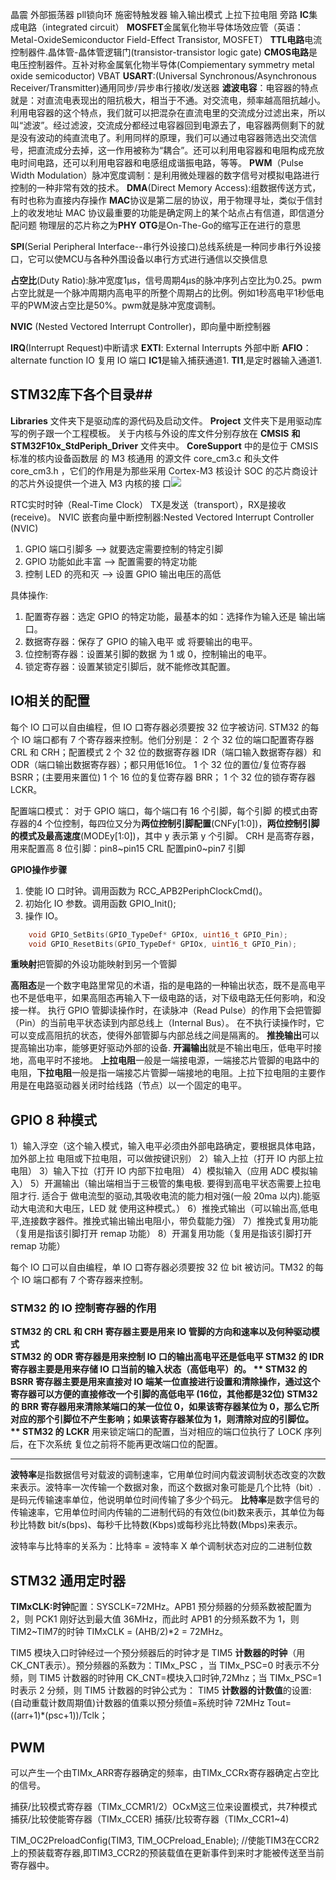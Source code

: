 晶震
外部振荡器
pll锁向环
施密特触发器
输入输出模式
上拉下拉电阻
旁路
**IC**集成电路（integrated circuit）
**MOSFET**金属氧化物半导体场效应管（英语：Metal-OxideSemiconductor Field-Effect Transistor, MOSFET）
**TTL电路**电流控制器件.晶体管-晶体管逻辑门(transistor-transistor logic gate)
**CMOS电路**是电压控制器件。互补对称金属氧化物半导体(Compiementary symmetry metal oxide semicoductor)
VBAT
**USART**:(Universal Synchronous/Asynchronous Receiver/Transmitter)通用同步/异步串行接收/发送器
**滤波电容**：电容器的特点就是：对直流电表现出的阻抗极大，相当于不通。对交流电，频率越高阻抗越小。利用电容器的这个特点，我们就可以把混杂在直流电里的交流成分过滤出来，所以叫“滤波”。经过滤波，交流成分都经过电容器回到电源去了，电容器两侧剩下的就是没有波动的纯直流电了。利用同样的原理，我们可以通过电容器筛选出交流信号，把直流成分去掉，这一作用被称为“耦合”。还可以利用电容器和电阻构成充放电时间电路，还可以利用电容器和电感组成谐振电路，等等。
**PWM**（Pulse Width Modulation）脉冲宽度调制：是利用微处理器的数字信号对模拟电路进行控制的一种非常有效的技术。
**DMA**(Direct Memory Access):组数据传送方式，有时也称为直接内存操作
**MAC**协议是第二层的协议，用于物理寻址，类似于信封上的收发地址
MAC 协议最重要的功能是确定网上的某个站点占有信道，即信道分配问题
物理层的芯片称之为**PHY**
**OTG**是On-The-Go的缩写正在进行的意思

**SPI**(Serial Peripheral Interface--串行外设接口)总线系统是一种同步串行外设接口，它可以使MCU与各种外围设备以串行方式进行通信以交换信息

**占空比**(Duty Ratio):脉冲宽度1μs，信号周期4μs的脉冲序列占空比为0.25。pwm占空比就是一个脉冲周期内高电平的所整个周期占的比例。例如1秒高电平1秒低电平的PWM波占空比是50%。pwm就是脉冲宽度调制。

**NVIC** (Nested Vectored Interrupt Controller)，即向量中断控制器

**IRQ**(Interrupt Request)中断请求 
**EXTI**: External Interrupts 外部中断
**AFIO**：alternate function IO 复用 IO 端口
**IC1**是输入捕获通道1. 
**TI1**,是定时器输入通道1. 
## STM32库下各个目录##
**Libraries** 文件夹下是驱动库的源代码及启动文件。 
**Project** 文件夹下是用驱动库写的例子跟一个工程模板。 
关于内核与外设的库文件分别存放在 **CMSIS**
**和STM32F10x_StdPeriph_Driver** 文件夹中。
 **CoreSupport** 中的是位于 CMSIS 标准的核内设备函数层 的 M3 核通用
的源文件 core_cm3.c 和头文件 core_cm3.h ，它们的作用是为那些采用
Cortex-M3 核设计 SOC 的芯片商设计的芯片外设提供一个进入 M3 内核的接
口![](http://i.imgur.com/tTc5CqP.png)

RTC实时时钟（Real-Time Clock）
TX是发送（transport），RX是接收(receive)。
NVIC 嵌套向量中断控制器:Nested Vectored Interrupt Controller (NVIC)

1. GPIO 端口引脚多 --> 就要选定需要控制的特定引脚 
2. GPIO 功能如此丰富 --> 配置需要的特定功能 
3. 控制 LED 的亮和灭 --> 设置 GPIO 输出电压的高低 

具体操作:
1. 配置寄存器：选定 GPIO 的特定功能，最基本的如：选择作为输入还是
输出端口。 
2. 数据寄存器：保存了 GPIO 的输入电平 或 将要输出的电平。 
3. 位控制寄存器：设置某引脚的数据 为 1 或 0，控制输出的电平。 
4. 锁定寄存器：设置某锁定引脚后，就不能修改其配置。 

## IO相关的配置 ##
每个 IO 口可以自由编程，但 IO 口寄存器必须要按 32 位字被访问.
STM32 的每个 IO 端口都有 7 个寄存器来控制。他们分别是：
2 个 32 位的端口配置寄存器 CRL 和 CRH；配置模式
2 个 32 位的数据寄存器 IDR（端口输入数据寄存器）和ODR（端口输出数据寄存器）；都只用低16位。
1 个 32 位的置位/复位寄存器BSRR；(主要用来置位)
1 个 16 位的复位寄存器 BRR；
1 个 32 位的锁存寄存器 LCKR。

配置端口模式：
对于 GPIO 端口，每个端口有 16 个引脚，每个引脚 的模式由寄存器的4 个位控制，每四位又分为**两位控制引脚配置**(CNFy[1:0])，**两位控制引脚的模式及最高速度**(MODEy[1:0])，其中 y 表示第 y 个引脚。
 	CRH 是高寄存器，用来配置高 8 位引脚：pin8~pin15
	CRL 配置pin0~pin7 引脚

**GPIO操作步骤**
1. 使能 IO 口时钟。调用函数为 RCC_APB2PeriphClockCmd()。 
2. 初始化 IO 参数。调用函数 GPIO_Init(); 
3. 操作 IO。
```c
    void GPIO_SetBits(GPIO_TypeDef* GPIOx, uint16_t GPIO_Pin); 
    void GPIO_ResetBits(GPIO_TypeDef* GPIOx, uint16_t GPIO_Pin);
```


**重映射**把管脚的外设功能映射到另一个管脚




**高阻态**是一个数字电路里常见的术语，指的是电路的一种输出状态，既不是高电平也不是低电平，如果高阻态再输入下一级电路的话，对下级电路无任何影响，和没接一样。 
执行 GPIO 管脚读操作时，在读脉冲（Read Pulse）的作用下会把管脚（Pin）的当前电平状态读到内部总线上（Internal Bus）。 在不执行读操作时，它可以变成高阻抗的状态，使得外部管脚与内部总线之间是隔离的。
**推挽输出**可以提高输出功率，能够更好驱动外部的设备.
**开漏输出**就是不输出电压，低电平时接地，高电平时不接地。
**上拉电阻**一般是一端接电源，一端接芯片管脚的电路中的电阻，**下拉电阻**一般是指一端接芯片管脚一端接地的电阻。上拉下拉电阻的主要作用是在电路驱动器关闭时给线路（节点）以一个固定的电平。

## GPIO 8 种模式 ##
 1）输入浮空（这个输入模式，输入电平必须由外部电路确定，要根据具体电路，加外部上拉
电阻或下拉电阻，可以做按键识别） 
 2）输入上拉（打开 IO 内部上拉电阻） 
 3）输入下拉（打开 IO 内部下拉电阻） 
 4）模拟输入（应用 ADC 模拟输入） 
 5）开漏输出（输出端相当于三极管的集电极. 要得到高电平状态需要上拉电阻才行. 适合于
做电流型的驱动,其吸收电流的能力相对强(一般 20ma 以内).能驱动大电流和大电压，LED 就
使用这种模式。） 
 6）推挽式输出（可以输出高,低电平,连接数字器件。推挽式输出输出电阻小，带负载能力强） 
 7）推挽式复用功能（复用是指该引脚打开 remap 功能） 
 8）开漏复用功能（复用是指该引脚打开 remap 功能） 

每个 IO 口可以自由编程，单 IO 口寄存器必须要按 32 位 bit 被访问。TM32 的每个 IO 端口都有 7 个寄存器来控制。
### STM32 的 IO 控制寄存器的作用 ###
 **STM32 的 CRL 和 CRH **寄存器主要是用来 IO 管脚的方向和速率以及何种驱动模式  
 **STM32 的 ODR 寄存器**是用来控制 IO 口的输出高电平还是低电平 
 **STM32 的 IDR 寄存器**主要是用来存储 IO 口当前的输入状态（高低电平）的。 
 ** STM32 的 BSRR 寄存器**主要是用来直接对 **IO 端某一位**直接进行设置和清除操作，通过这个寄存器可以方便的直接修改一个引脚的高低电平 (16位，其他都是32位)
 **STM32 的 BRR 寄存器**用来清除某端口的某一位位 0，如果该寄存器某位为 0，那么它所对应的那个引脚位不产生影响；如果该寄存器某位为 1，则清除对应的引脚位。 
** STM32 的 LCKR** 用来锁定端口的配置，当对相应的端口位执行了 LOCK 序列后，在下次系统
复位之前将不能再更改端口位的配置。 


----------

**波特率**是指数据信号对载波的调制速率，它用单位时间内载波调制状态改变的次数来表示。波特率一次传输一个数据对象，而这个数据对象可能是几个比特（bit）.是码元传输速率单位，他说明单位时间传输了多少个码元。
**比特率**是数字信号的传输速率，它用单位时间内传输的二进制代码的有效位(bit)数来表示，其单位为每秒比特数 bit/s(bps)、每秒千比特数(Kbps)或每秒兆比特数(Mbps)来表示。

波特率与比特率的关系为：比特率 = 波特率 X 单个调制状态对应的二进制位数
 


## STM32 通用定时器 ##

**TIMxCLK:时钟**配置：SYSCLK=72MHz。APB1 预分频器的分频系数被配置为 2，则 PCK1 刚好达到最大值 36MHz，而此时 APB1 的分频系数不为 1，则 TIM2~TIM7的时钟 TIMxCLK = (AHB/2)*2 = 72MHz。 

TIM5 模块入口时钟经过一个预分频器后的时钟才是 TIM5 **计数器的时钟**（用 CK_CNT表示）。预分频器的系数为：TIMx_PSC ，当 TIMx_PSC=0 时表示不分频，则 TIM5 计数器的时钟用 CK_CNT=模块入口时钟,72Mhz；当 TIMx_PSC=1 时表示 2 分频，则 TIM5 计数器的时钟公式为： 
TIM5 **计数器的计数值**的设置:
(自动重载计数周期值)计数器的值乘以预分频值=系统时钟 72MHz
Tout= ((arr+1)*(psc+1))/Tclk； 


## PWM ##
可以产生一个由TIMx_ARR寄存器确定的频率，由TIMx_CCRx寄存器确定占空比的信号。

捕获/比较模式寄存器（TIMx_CCMR1/2）OCxM这三位来设置模式，共7种模式
捕获/比较使能寄存器（TIMx_CCER)
捕获/比较寄存器（TIMx_CCR1~4)


TIM_OC2PreloadConfig(TIM3, TIM_OCPreload_Enable); //使能TIM3在CCR2上的预装载寄存器,即TIM3_CCR2的预装载值在更新事件到来时才能被传送至当前寄存器中。



